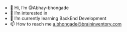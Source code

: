 - 👋 Hi, I’m @Abhay-bhongade
- 👀 I’m interested in 
- 🌱 I’m currently learning BackEnd Development
- 📫 How to reach me a.bhongade@braininventory.com

<!---
abhay-bhongade1996/abhay-bhongade1996 is a ✨ special ✨ repository because its `README.md` (this file) appears on your GitHub profile.
You can click the Preview link to take a look at your changes.
--->
